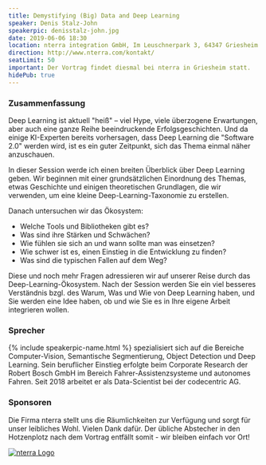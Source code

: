 ```yaml
---
title: Demystifying (Big) Data and Deep Learning
speaker: Denis Stalz-John
speakerpic: denisstalz-john.jpg
date: 2019-06-06 18:30
location: nterra integration GmbH, Im Leuschnerpark 3, 64347 Griesheim
direction: http://www.nterra.com/kontakt/
seatLimit: 50
important: Der Vortrag findet diesmal bei nterra in Griesheim statt.
hidePub: true
---
```


### Zusammenfassung

Deep Learning ist aktuell "heiß" – viel Hype, viele überzogene Erwartungen, aber auch eine ganze Reihe beeindruckende Erfolgsgeschichten. Und da einige KI-Experten bereits vorhersagen, dass Deep Learning die "Software 2.0" werden wird, ist es ein guter Zeitpunkt, sich das Thema einmal näher anzuschauen.

In dieser Session werde ich einen breiten Überblick über Deep Learning geben. Wir beginnen mit einer grundsätzlichen Einordnung des Themas, etwas Geschichte und einigen theoretischen Grundlagen, die wir verwenden, um eine kleine Deep-Learning-Taxonomie zu erstellen.

Danach untersuchen wir das Ökosystem:
* Welche Tools und Bibliotheken gibt es?
* Was sind ihre Stärken und Schwächen?
* Wie fühlen sie sich an und wann sollte man was einsetzen?
* Wie schwer ist es, einen Einstieg in die Entwicklung zu finden?
* Was sind die typischen Fallen auf dem Weg?

Diese und noch mehr Fragen adressieren wir auf unserer Reise durch das Deep-Learning-Ökosystem.
Nach der Session werden Sie ein viel besseres Verständnis bzgl. des Warum, Was und Wie von Deep Learning haben, und Sie werden eine Idee haben, ob und wie Sie es in Ihre eigene Arbeit integrieren wollen.

### Sprecher

{% include speakerpic-name.html %} spezialisiert sich auf die Bereiche Computer-Vision, Semantische Segmentierung, Object Detection und Deep Learning.
Sein beruflicher Einstieg erfolgte beim Corporate Research der Robert Bosch GmbH im Bereich Fahrer-Assistenzsysteme und autonomes Fahren. Seit 2018 arbeitet er als Data-Scientist bei der codecentric AG. 

### Sponsoren

Die Firma nterra stellt uns die Räumlichkeiten zur Verfügung und sorgt für unser leibliches Wohl. Vielen Dank dafür. Der übliche Abstecher in den Hotzenplotz nach dem Vortrag entfällt somit - wir bleiben einfach vor Ort!

[![nterra Logo](/images/sponsors/nterra.png)](http://www.nterra.de)
